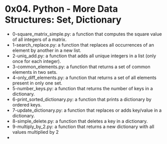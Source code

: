 # 0x04. Python - More Data Structures: Set, Dictionary

* 0-square_matrix_simple.py: a function that computes the square value of all integers of a matrix.
* 1-search_replace.py: a function that replaces all occurrences of an element by another in a new list.
*  2-uniq_add.py: a function that adds all unique integers in a list (only once for each integer).
* 3-common_elements.py: a function that returns a set of common elements in two sets.
* 4-only_diff_elements.py: a function that returns a set of all elements present in only one set.
* 5-number_keys.py: a function that returns the number of keys in a dictionary.
* 6-print_sorted_dictionary.py: a function that prints a dictionary by ordered keys.
* 7-update_dictionary.py: a function that replaces or adds key/value in a dictionary.
* 8-simple_delete.py: a function that deletes a key in a dictionary.
* 9-multiply_by_2.py: a function that returns a new dictionary with all values multiplied by 2
* 